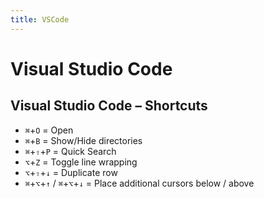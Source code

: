 ```yaml
---
title: VSCode
---
```


# Visual Studio Code

<section>

## Visual Studio Code – Shortcuts

* `⌘`+`O` = Open
* `⌘`+`B` = Show/Hide directories
* `⌘`+`⇧`+`P` = Quick Search
* `⌥`+`Z` = Toggle line wrapping
* `⌥`+`⇧`+`↓` = Duplicate row
* `⌘`+`⌥`+`↑` / `⌘`+`⌥`+`↓`  = Place additional cursors below / above

</section>